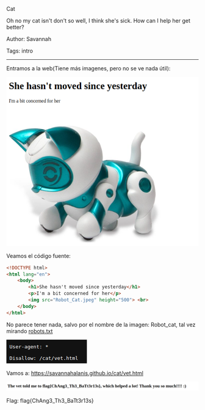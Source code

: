 Cat

Oh no my cat isn't don't so well, I think she's sick. How can I help her get better?

Author: Savannah

Tags: intro

---

Entramos a la web(Tiene más imagenes, pero no se ve nada útil):

![Página](../images/2023-03-02_085712_savannahalanis.github.io.png)

Veamos el código fuente:

```html
<!DOCTYPE html>
<html lang="en">
    <body>
        <h1>She hasn't moved since yesterday</h1>
        <p>I'm a bit concerned for her</p>
        <img src="Robot_Cat.jpeg" height="500"> <br>
    </body>
</html>
```
No parece tener nada, salvo por el nombre de la   imagen: Robot_cat, tal vez mirando [robots.txt](https://savannahalanis.github.io/cat/robots.txt)

![Página](../images/2023-03-02_090058_savannahalanis.github.io.png)

Vamos a:  https://savannahalanis.github.io/cat/vet.html

![Página](../images/2023-03-02_085959_savannahalanis.github.io.png)

Flag: flag{ChAng3_Th3_BaTt3r13s}